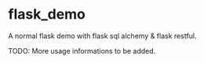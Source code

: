 # flask_demo

A normal flask demo with flask sql alchemy &amp; flask restful.

TODO: 
  More usage informations to be added.
